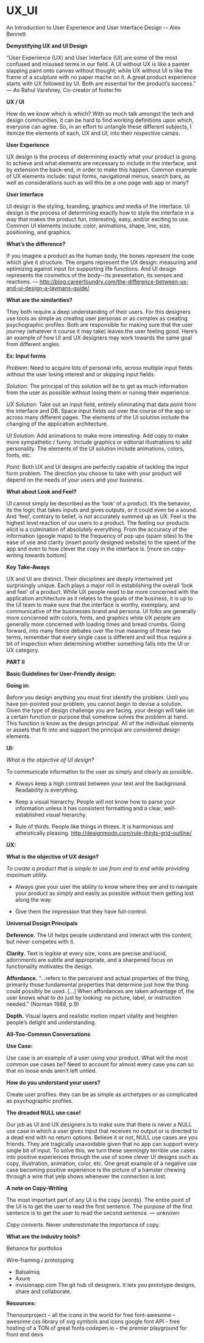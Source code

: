 # UX_UI
An Introduction to User Experience and User Interface Design
-- Alex Bennett

<b>Demystifying UX and UI Design</b>

“User Experience (UX) and User Interface (UI) are some of the most confused and misused terms in our field. A UI without UX is like a painter slapping paint onto canvas without  thought; while UX without UI is like the frame of a sculpture with no paper mache on it. A great product experience starts with UX followed by UI. Both are essential for the product’s success.” — As Rahul Varshney, Co-creator of foster.fm

<b>UX / UI</b>

How do we know which is which? With so much talk amongst the tech and design communities, it can be hard to find working definitions upon which, everyone can agree. So, in an effort to untangle these different subjects, I itemize the elements of each, UX and UI, into their respective camps.

<b>User Experience</b>

UX design is the process of determining exactly what your product is going to achieve and what elements are necessary to include in the interface, and by extension the back-end, in order to make this happen. Common example of UX elements include: input forms, navigational menus, search bars, as well as considerations such as will this be a one page web app or many?

<b>User Interface</b>

UI design is the styling, branding, graphics and media of the interface. UI design is the process of determining exactly how to style the interface in a way that makes the product fun, interesting, easy, and/or exciting to use. Common UI elements include: color, animations, shape, line, size, positioning, and graphics.

<b>What’s the difference?</b>

If you imagine a product as the human body, the bones represent the code which give it structure. The organs represent the UX design: measuring and optimizing against input for supporting life functions. And UI design represents the cosmetics of the body--its presentation, its senses and reactions. — http://blog.careerfoundry.com/the-difference-between-ux-and-ui-design-a-laymans-guide/

<b>What are the similarities?</b>

They both require a deep understanding of their users. For this designers use tools as simple as creating user personas or as complex as creating psychographic profiles. Both are responsible for making sure that the user journey (whatever it course it may take) leaves the user feeling good. Here’s an example of how UI and UX designers may work towards the same goal from different angles.

<b>Ex: Input forms</b>

<i>Problem:</i> Need to acquire lots of personal info, across multiple input fields without the
user losing interest and or skipping input fields.

<i>Solution:</i> The principal of this solution will be to get as much information from the user
as possible without losing them or ruining their experience.

<i>UX Solution:</i> Take out an input field, entirely eliminating that data point from the interface and DB. Space input fields out over the course of the app or across many different pages. The elements of the UI solution include the changing of the application architecture.

<i>UI Solution:</i> Add animations to make more interesting. Add copy to make more sympathetic / funny. Include graphics or editorial illustrations to add personality. The elements of the UI solution include animations, colors, fonts, etc.

<i>Point:</i> Both UX and UI designs are perfectly capable of tackling the input form problem. The direction you choose to take with your product will depend on the needs of your	users and your business.

<b>What about Look and Feel?</b>

UI cannot simply be described as the ‘look’ of a product. It’s the behavior, its the logic that takes inputs and gives outputs, or it could even be a sound. And ‘feel’, contrary to belief, is not accurately summed up as UX.
Feel is the highest level reaction of our users to a product. The feeling our products elicit is a culmination of absolutely everything. From the accuracy of the information (google maps) to the	frequency of pop ups (spam sites) to the ease of use and clarity (insert poorly designed website) to the speed of the app and even to how clever the copy in the interface is. [more on copy-writing towards bottom]

<b>Key Take-Aways</b>

UX and UI are distinct. Their disciplines are deeply intertwined yet surprisingly unique. Each plays a major roll in establishing the overall ‘look and feel’ of a product.
While UX people need to be more concerned with the application architecture as it relates to the goals of the business, it is up to the UI team to make sure that the interface is worthy, exemplary, and communicative of the businesses brand and persona.
UI folks are generally more concerned with colors, fonts, and graphics while UX people are generally more concerned with loading times and bread crumbs. Going forward, into many fierce debates over the true meaning of these two terms, remember that every single case is different and will thus require a bit of inspection when determining whether something falls into the UI or UX category.

<b>PART II</b>

<b>Basic Guidelines for User-Friendly design:</b>

<b>Going in:</b>

Before you design anything you must first identify the problem. Until you have pin-pointed your problem, you cannot begin to devise a solution. Given the type of design challenge you are facing, your design will take on a certain function or purpose that somehow solves the problem at hand. This function is know as the design principal. All of the individual elements or assets that fit into and support the principal are considered design elements.

<b>UI:</b>

<i>What is the objective of UI design?</i>

To communicate information to the user as simply and clearly as possible.

- Always keep a high contrast between your text and the background. Readability is everything.

- Keep a visual hierarchy. People will not know how to parse your information unless it has consistent formatting and a clear, well-established visual hierarchy.

- Rule of thirds. People like things in threes. It is harmonious and atheistically pleasing. http://designmodo.com/rule-thirds-grid-outline/

<b>UX:</b>

<b>What is the objective of UX design?</b>

<i>To create a product that is simple to use from end to end while providing maximum utility. </i>

- Always give your user the ability to know where they are and to navigate your product as simply and easily as possible without them getting lost along the way.

- Give them the impression that they have full-control.

<b>Universal Design Principals </b>

<b>Deference.</b> The UI helps people understand and interact with the content, but never competes with it.

<b>Clarity.</b> Text is legible at every size, icons are precise and lucid, adornments are subtle and appropriate, and a sharpened focus on functionality motivates the design.

<b>Affordance.</b> "...refers to the perceived and actual properties of the thing, primarily those fundamental properties that determine just how the thing could possibly be used. […] When affordances are taken advantage of, the user knows what to do just by looking: no picture, label, or instruction needed." (Norman 1988, p.9)

<b>Depth.</b> Visual layers and realistic motion impart vitality and heighten people’s delight and understanding.

<b>All-Too-Common Conversations</b>

<b>Use Case:</b>

Use case is an example of a user using your product. What will the most common use cases be? Need to account for almost every case you can so that no loose ends aren’t left untied.

<b>How do you understand your users? </b>

Create user profiles. they can be as simple as archetypes or as complicated as psychographic profiles.

<b>The dreaded NULL use case!</b>

Our job as UI and UX designers is to make sure that there is never a NULL use case in which a user gives input that receives no output or is directed to a dead end with no return options. Believe it or not, NULL use cases are you friends. They are tragically unavoidable given that no app can support every single bit of input. To solve this, we turn these seemingly terrible use cases into positive experiences through the use of some clever UI designs such as copy, illustration, animation, color, etc. One great example of a negative use case becoming positive experience is the picture of a hamster chewing through a wire that yelp shows whenever the connection is lost.

<b>A note on Copy-Writing</b>

The most important part of any UI is the copy (words). The entire point of the UI is to get the user to read the first sentence. The purpose of the first sentence is to get the user to read the second sentence. — unknown

<i>Copy converts.</i> Never underestimate the importance of copy.

<b>What are the industry tools?</b>

Behance for portfolios

Wire-framing / prototyping
- Balsalmiq
- Axure
- invisionapp.com
The git hub of designers. It lets you prototype designs, share 			and collaborate.

<b>Resources: </b>

Thenounproject – all the icons in the world for free
font-awesome – awesome css library of svg symbols and icons
google font API – free hosting of a TON of great fonts
codepen.io – the premier playground for front end devs
